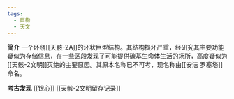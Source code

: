 ```yaml
---
tags:
  - 巨构
  - 天文
---
```

**简介**
一个环绕[[天骸-2A]]的环状巨型结构。其结构损坏严重，经研究其主要功能疑似为存储信息，在一些区段发现了可能提供碳基生命体生活的场所，高度疑似为[[天骸-2文明]]灭绝的主要原因。其原本名称已不可考，现名称由[[安洁 罗塞塔]]命名。

**考古发现**
[[银心]]
[[天骸-2文明留存记录]]